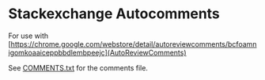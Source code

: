 # Stackexchange Autocomments

For use with [https://chrome.google.com/webstore/detail/autoreviewcomments/bcfoamnigomkoaaiceppbbdlembpeejc](AutoReviewComments)

See [COMMENTS.txt](./COMMENTS.txt) for the comments file.

